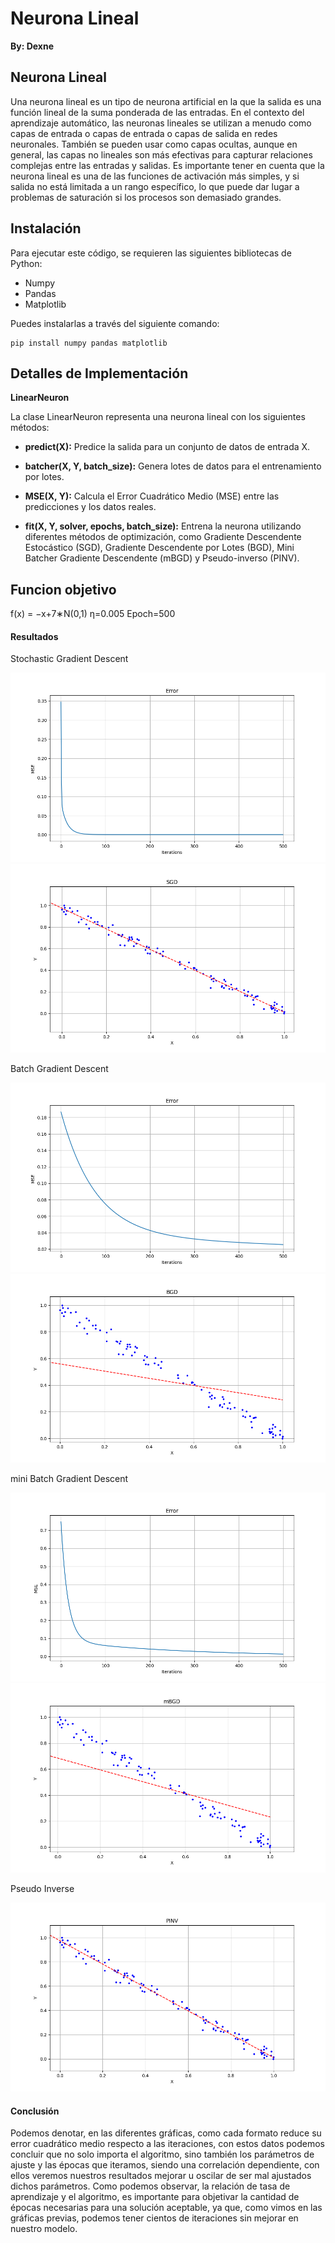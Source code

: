 # Neurona Lineal

**By: Dexne**

## Neurona Lineal

Una neurona lineal es un tipo de neurona artificial en la que la salida es una función lineal de la suma ponderada de las entradas. En el contexto del aprendizaje automático, las neuronas lineales se utilizan a menudo como capas de entrada o capas de entrada o capas de salida en redes neuronales. También se pueden usar como capas ocultas, aunque en general, las capas no lineales son más efectivas para capturar relaciones complejas entre las entradas y salidas.
Es importante tener en cuenta que la neurona lineal es una de las funciones de activación más simples, y si salida no está limitada a un rango específico, lo que puede dar lugar a problemas de saturación si los procesos son demasiado grandes.

## Instalación

Para ejecutar este código, se requieren las siguientes bibliotecas de Python:

- Numpy
- Pandas
- Matplotlib

Puedes instalarlas a través del siguiente comando:

```
pip install numpy pandas matplotlib
```

## Detalles de Implementación

**LinearNeuron**

La clase LinearNeuron representa una neurona lineal con los siguientes métodos:

- **predict(X):** Predice la salida para un conjunto de datos de entrada X.

- **batcher(X, Y, batch_size):** Genera lotes de datos para el entrenamiento por lotes.
  
- **MSE(X, Y):** Calcula el Error Cuadrático Medio (MSE) entre las predicciones y los datos reales.
  
- **fit(X, Y, solver, epochs, batch_size):** Entrena la neurona utilizando diferentes métodos de optimización, como Gradiente Descendente Estocástico (SGD), Gradiente Descendente por Lotes (BGD), Mini Batcher Gradiente Descendente (mBGD) y Pseudo-inverso (PINV).


## Funcion objetivo

f(x) = −x+7∗N(0,1)
η=0.005
Epoch=500 

#### Resultados

Stochastic Gradient Descent

![SGD Error](https://github.com/Dexne/Artificial_Intelligent_II/blob/main/T03/MSE_SGD.png)
![SGD](https://github.com/Dexne/Artificial_Intelligent_II/blob/main/T03/SGD.png)

Batch Gradient Descent

![Batch Gradient Descent Error](https://github.com/Dexne/Artificial_Intelligent_II/blob/main/T03/MSE_BGD.png)
![Batch Gradient Descent](https://github.com/Dexne/Artificial_Intelligent_II/blob/main/T03/BGD.png)

mini Batch Gradient Descent

![mini Batch Gradient Descent Error](https://github.com/Dexne/Artificial_Intelligent_II/blob/main/T03/MSE_mBGD.png)
![mini Batch Gradient Descent](https://github.com/Dexne/Artificial_Intelligent_II/blob/main/T03/mBGD.png)

Pseudo Inverse

![Pseudo Inverse](https://github.com/Dexne/Artificial_Intelligent_II/blob/main/T03/PINV.png)

#### Conclusión

Podemos denotar, en las diferentes gráficas, como cada formato reduce su error cuadrático medio respecto a las iteraciones, con estos datos podemos concluir que no solo importa el algoritmo, sino también los parámetros de ajuste y las épocas que iteramos, siendo una correlación dependiente, con ellos veremos nuestros resultados mejorar u oscilar de ser mal ajustados dichos parámetros. Como podemos observar, la relación de tasa de aprendizaje y el algoritmo, es importante para objetivar la cantidad de épocas necesarias para una solución aceptable, ya que, como vimos en las gráficas previas, podemos tener cientos de iteraciones sin mejorar en nuestro modelo.
